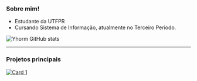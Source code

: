 ### Sobre mim!
- Estudante da UTFPR
- Cursando Sistema de Informação, atualmente no Terceiro Periodo.
  
![Yhorm GitHub stats](https://github-readme-stats.vercel.app/api/top-langs/?username=Yhorm\&title_color=fff\&icon_color=f9f9f9\&text_color=9f9f9f\&bg_color=151515\&layout=compact&hide_border=false&theme=merko)
___
### Projetos principais 

[![Card 1](https://github-readme-stats.vercel.app/api/pin/?username=Yhorm&repo=tec-prog-proj-final)](https://github.com/Yhorm/tec-prog-proj-final)
